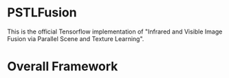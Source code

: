# PSTLFusion
This is the official Tensorflow implementation of "Infrared and Visible Image Fusion via Parallel Scene and Texture Learning".
# Overall Framework

